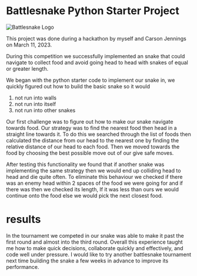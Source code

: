 # Battlesnake Python Starter Project



![Battlesnake Logo](https://media.battlesnake.com/social/StarterSnakeGitHubRepos_Python.png)

This project was done during a hackathon by myself and Carson Jennings on March 11, 2023. 

During this competition we successfully implemented an snake that could navigate to collect food and avoid going head to head with snakes of equal or greater length.

We began with the python starter code to implement our snake in, we quickly figured out how to build the basic snake so it would

1. not run into walls 
2. not run into itself
3. not run into other snakes 

Our first challenge was to figure out how to make our snake navigate towards food. Our strategy was to find the nearest food then head in a straight line towards it. To do this we searched through the list of foods then calculated the distance from our head to the nearest one by finding the relative distance of our head to each food.
Then we moved towards the food by choosing the best possible move out of our give safe moves. 

After testing this functionality we found that if another snake was implementing the same strategy then we would end up colliding head to head and die quite often. To eliminate this behaviour we checked if there was an enemy head within 2 spaces of the food we were going for and if there was then we checked its length, If it was less than ours we would continue onto the food else we would pick the next closest food. 

# results

In the tournament we competed in our snake was able to make it past the first round and almost into the third round. Overall this experience taught me how to make quick decisions, collaborate quickly and effectively, and code well under pressure. I would like to try another battlesnake tournament next time building the snake a few weeks in advance to improve its performance.  

